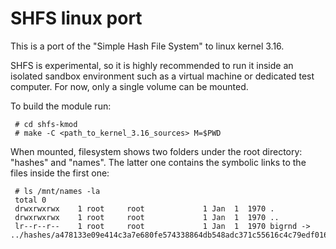 # SHFS linux port

This is a port of the "Simple Hash File System" to linux kernel 3.16.

SHFS is experimental, so it is highly recommended to run it inside an
isolated sandbox environment such as a virtual machine or dedicated
test computer.
For now, only a single volume can be mounted.

To build the module run:
```
 # cd shfs-kmod
 # make -C <path_to_kernel_3.16_sources> M=$PWD
```

When mounted, filesystem shows two folders under the root directory:
"hashes" and "names". The latter one contains the symbolic links to
the files inside the first one:
```
 # ls /mnt/names -la
 total 0
 drwxrwxrwx    1 root     root             1 Jan  1  1970 .
 drwxrwxrwx    1 root     root             1 Jan  1  1970 ..
 lr--r--r--    1 root     root             1 Jan  1  1970 bigrnd -> ../hashes/a478133e09e414c3a7e680fe574338864db548adc371c55616c4c79edf016c52
```
